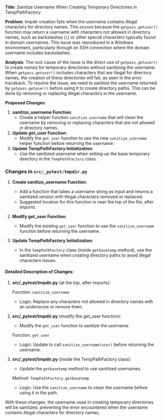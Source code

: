 **Title**: Sanitize Username When Creating Temporary Directories in TempPathFactory

**Problem**: 
tmpdir creation fails when the username contains illegal characters for directory names. This occurs because the `getpass.getuser()` function may return a username with characters not allowed in directory names, such as backslashes (`\`) or other special characters typically found in domain usernames. This issue was reproduced in a Windows environment, particularly through an SSH connection where the domain username includes backslashes.

**Analysis**: 
The root cause of the issue is the direct use of `getpass.getuser()` to create names for temporary directories without sanitizing the username. When `getpass.getuser()` includes characters that are illegal for directory names, the creation of these directories will fail, as seen in the error traceback. To resolve the issue, we need to sanitize the username returned by `getpass.getuser()` before using it to create directory paths. This can be done by removing or replacing illegal characters in the username.

**Proposed Changes**:
1. **sanitize_username Function**:
    - Create a helper function `sanitize_username` that will clean the username by removing or replacing characters that are not allowed in directory names.
2. **Update get_user Function**:
    - Modify the `get_user` function to use the new `sanitize_username` helper function before returning the username.
3. **Update TempPathFactory Initialization**:
    - Use the sanitized username when setting up the base temporary directory in the `TempPathFactory` class.

### Changes in `src/_pytest/tmpdir.py`

1. **Create sanitize_username Function**:
   - Add a function that takes a username string as input and returns a sanitized version with illegal characters removed or replaced.
   - Suggested location for this function is near the top of the file, after imports.

2. **Modify get_user Function**:
   - Modify the existing `get_user` function to use the `sanitize_username` function before returning the username.

3. **Update TempPathFactory Initialization**:
   - In the `TempPathFactory` class (inside `getbasetemp` method), use the sanitized username when creating directory paths to avoid illegal characters issues.

#### Detailed Description of Changes:

1. **src/_pytest/tmpdir.py** (at the top, after imports):
   
   Function: `sanitize_username`
   - Logic: Replace any characters not allowed in directory names with an underscore or remove them.

2. **src/_pytest/tmpdir.py** (modify the get_user function):

   - Modify the `get_user` function to sanitize the username.
     
   Function: `get_user`
   - Logic: Update to call `sanitize_username(user)` before returning the username.

3. **src/_pytest/tmpdir.py** (inside the TempPathFactory class):

   - Update the `getbasetemp` method to use sanitized usernames.
     
   Method: `TempPathFactory.getbasetemp`
   - Logic: Use the `sanitize_username` to clean the username before using it in the path.

With these changes, the username used in creating temporary directories will be sanitized, preventing the error encountered when the username contains illegal characters for directory names.